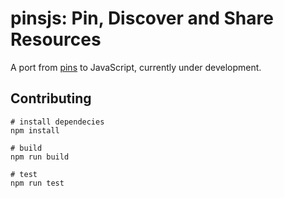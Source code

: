 
# pinsjs: Pin, Discover and Share Resources

A port from [pins](https://github.com/rstudio/pins) to JavaScript, currently under development.

## Contributing

```
# install dependecies
npm install

# build
npm run build

# test
npm run test
```
